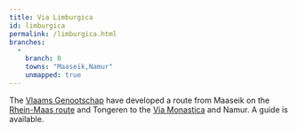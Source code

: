 ```yaml
---
title: Via Limburgica
id: limburgica
permalink: /limburgica.html
branches:
  -
    branch: 0
    towns: "Maaseik,Namur"
    unmapped: true
---
```


The [Vlaams Genootschap][0] have developed a route from Maaseik on the [Rhein-Maas route][1] and Tongeren to the [Via Monastica][2] and Namur. A guide is available.

[0]: http://www.compostelagenootschap.be/default.aspx?id=512
[1]: venlo.html
[2]: monastica.html